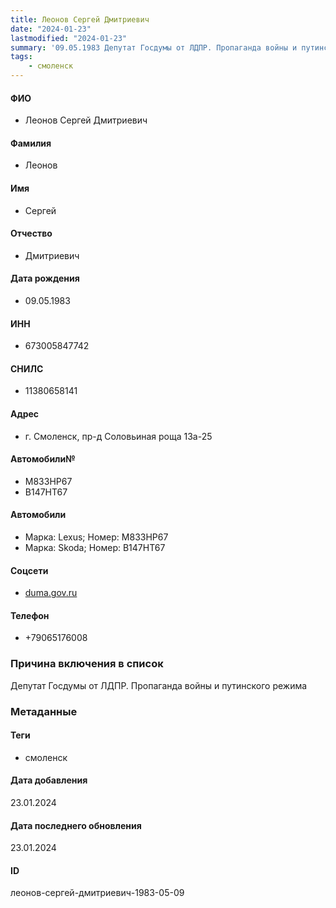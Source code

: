 ```yaml
---
title: Леонов Сергей Дмитриевич
date: "2024-01-23"
lastmodified: "2024-01-23"
summary: '09.05.1983 Депутат Госдумы от ЛДПР. Пропаганда войны и путинского режима'
tags: 
    - смоленск
---
```

<!--# pp2-->
<!--## Фигурант-->
<!--### Личные данные-->
#### ФИО
- Леонов Сергей Дмитриевич
#### Фамилия
- Леонов
#### Имя
- Сергей
#### Отчество
- Дмитриевич
#### Дата рождения
- 09.05.1983
#### ИНН
- 673005847742
#### СНИЛС
- 11380658141
#### Адрес
- г. Смоленск, пр-д Соловьиная роща 13а-25
#### Автомобили№
- М833НР67
- В147НТ67
#### Автомобили
- Марка: Lexus; Номер: М833НР67
- Марка: Skoda; Номер: В147НТ67
#### Соцсети
- [duma.gov.ru](duma.gov.ru/duma/persons/1055945/)
#### Телефон
- +79065176008
### Причина включения в список
Депутат Госдумы от ЛДПР. Пропаганда войны и путинского режима
### Метаданные
#### Теги
- смоленск
#### Дата добавления
23.01.2024
#### Дата последнего обновления
23.01.2024
#### ID
леонов-сергей-дмитриевич-1983-05-09
<!--## END;-->
